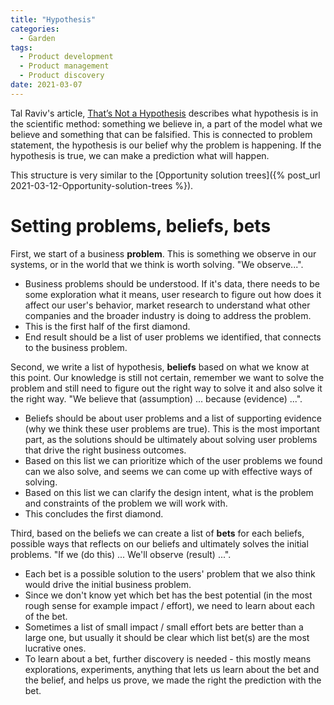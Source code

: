 ```yaml
---
title: "Hypothesis"
categories:
  - Garden
tags:
  - Product development
  - Product management
  - Product discovery
date: 2021-03-07
---
```


Tal Raviv's article, [That’s Not a Hypothesis](https://medium.com/@talraviv/thats-not-a-hypothesis-25666b01d5b4) describes what hypothesis is in the scientific method: something we believe in, a part of the model what we believe and something that can be falsified. This is connected to problem statement, the hypothesis is our belief why the problem is happening. If the hypothesis is true, we can make a prediction what will happen.

This structure is very similar to the [Opportunity solution trees]({% post_url 2021-03-12-Opportunity-solution-trees %}).

# Setting problems, beliefs, bets

First, we start of a business **problem**. This is something we observe in our systems, or in the world that we think is worth solving. "We observe...".

- Business problems should be understood. If it's data, there needs to be some exploration what it means, user research to figure out how does it affect our user's behavior, market research to understand what other companies and the broader industry is doing to address the problem.
- This is the first half of the first diamond.
- End result should be a list of user problems we identified, that connects to the business problem.

Second, we write a list of hypothesis, **beliefs** based on what we know at this point. Our knowledge is still not certain, remember we want to solve the problem and still need to figure out the right way to solve it and also solve it the right way. "We believe that (assumption) ... because (evidence) ...".

 - Beliefs should be about user problems and a list of supporting evidence (why we think these user problems are true). This is the most important part, as the solutions should be ultimately about solving user problems that drive the right business outcomes.
 - Based on this list we can prioritize which of the user problems we found can we also solve, and seems we can come up with effective ways of solving.
 - Based on this list we can clarify the design intent, what is the problem and constraints of the problem we will work with.
 - This concludes the first diamond.

 Third, based on the beliefs we can create a list of **bets** for each beliefs, possible ways that reflects on our beliefs and ultimately solves the initial problems. "If we (do this) ... We'll observe (result) ...".

  - Each bet is a possible solution to the users' problem that we also think would drive the initial business problem.
  - Since we don't know yet which bet has the best potential (in the most rough sense for example impact / effort), we need to learn about each of the bet.
  - Sometimes a list of small impact / small effort bets are better than a large one, but usually it should be clear which list bet(s) are the most lucrative ones.
  - To learn about a bet, further discovery is needed - this mostly means explorations, experiments, anything that lets us learn about the bet and the belief, and helps us prove, we made the right the prediction with the bet.
